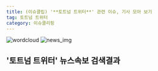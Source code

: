 ```yaml
---
title: (이슈클립) '**토트넘 트위터**' 관련 이슈, 기사 모아 보기
tag: 토트넘 트위터
category: 이슈클리핑
---
```

![wordcloud](https://s3.ap-northeast-2.amazonaws.com/lyrics101-wordcloud/2018-09-15-1537009768.png)
![news_img](https://user-images.githubusercontent.com/42597476/44507050-1206f400-a6e4-11e8-8d98-7ffbfebb353f.png)
## **'**토트넘 트위터**'** 뉴스속보 검색결과

